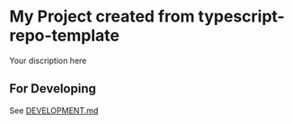 # My Project created from typescript-repo-template

Your discription here

## For Developing

See [DEVELOPMENT.md](DEVELOPMENT.md)
